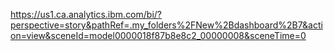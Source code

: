 https://us1.ca.analytics.ibm.com/bi/?perspective=story&pathRef=.my_folders%2FNew%2Bdashboard%2B7&action=view&sceneId=model0000018f87b8e8c2_00000008&sceneTime=0
